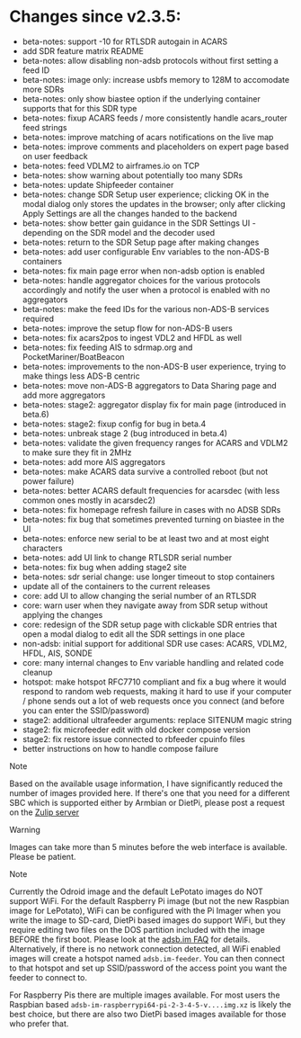 Changes since v2.3.5:
=======
- beta-notes: support -10 for RTLSDR autogain in ACARS
- add SDR feature matrix README
- beta-notes: allow disabling non-adsb protocols without first setting a feed ID
- beta-notes: image only: increase usbfs memory to 128M to accomodate more SDRs
- beta-notes: only show biastee option if the underlying container supports that for this SDR type
- beta-notes: fixup ACARS feeds / more consistently handle acars_router feed strings
- beta-notes: improve matching of acars notifications on the live map
- beta-notes: improve comments and placeholders on expert page based on user feedback
- beta-notes: feed VDLM2 to airframes.io on TCP
- beta-notes: show warning about potentially too many SDRs
- beta-notes: update Shipfeeder container
- beta-notes: change SDR Setup user experience; clicking OK in the modal dialog only stores the updates in the browser; only after clicking Apply Settings are all the changes handed to the backend
- beta-notes: show better gain guidance in the SDR Settings UI - depending on the SDR model and the decoder used
- beta-notes: return to the SDR Setup page after making changes
- beta-notes: add user configurable Env variables to the non-ADS-B containers
- beta-notes: fix main page error when non-adsb option is enabled
- beta-notes: handle aggregator choices for the various protocols accordingly and notify the user when a protocol is enabled with no aggregators
- beta-notes: make the feed IDs for the various non-ADS-B services required
- beta-notes: improve the setup flow for non-ADS-B users
- beta-notes: fix acars2pos to ingest VDL2 and HFDL as well
- beta-notes: fix feeding AIS to sdrmap.org and PocketMariner/BoatBeacon
- beta-notes: improvements to the non-ADS-B user experience, trying to make things less ADS-B centric
- beta-notes: move non-ADS-B aggregators to Data Sharing page and add more aggregators
- beta-notes: stage2: aggregator display fix for main page (introduced in beta.6)
- beta-notes: stage2: fixup config for bug in beta.4
- beta-notes: unbreak stage 2 (bug introduced in beta.4)
- beta-notes: validate the given frequency ranges for ACARS and VDLM2 to make sure they fit in 2MHz
- beta-notes: add more AIS aggregators
- beta-notes: make ACARS data survive a controlled reboot (but not power failure)
- beta-notes: better ACARS default frequencies for acarsdec (with less common ones mostly in acarsdec2)
- beta-notes: fix homepage refresh failure in cases with no ADSB SDRs
- beta-notes: fix bug that sometimes prevented turning on biastee in the UI
- beta-notes: enforce new serial to be at least two and at most eight characters
- beta-notes: add UI link to change RTLSDR serial number
- beta-notes: fix bug when adding stage2 site
- beta-notes: sdr serial change: use longer timeout to stop containers
- update all of the containers to the current releases
- core: add UI to allow changing the serial number of an RTLSDR
- core: warn user when they navigate away from SDR setup without applying the changes
- core: redesign of the SDR setup page with clickable SDR entries that open a modal dialog to edit all the SDR settings in one place
- non-adsb: initial support for additional SDR use cases: ACARS, VDLM2, HFDL, AIS, SONDE
- core: many internal changes to Env variable handling and related code cleanup
- hotspot: make hotspot RFC7710 compliant and fix a bug where it would respond to random web requests, making it hard to use if your computer / phone sends out a lot of web requests once you connect (and before you can enter the SSID/password)
- stage2: additional ultrafeeder arguments: replace SITENUM magic string
- stage2: fix microfeeder edit with old docker compose version
- stage2: fix restore issue connected to rbfeeder cpuinfo files
- better instructions on how to handle compose failure

> [!NOTE]
> Based on the available usage information, I have significantly reduced the number of images provided here. If there's one that you need for a different SBC which is supported either by Armbian or DietPi, please post a request on the [Zulip server](https://adsblol.zulipchat.com/#narrow/stream/391168-adsb-feeder-image)

> [!WARNING]
> Images can take more than 5 minutes before the web interface is available. Please be patient.

> [!NOTE]
> Currently the Odroid image and the default LePotato images do NOT support WiFi. For the default Raspberry Pi image (but not the new Raspbian image for LePotato), WiFi can be configured with the Pi Imager when you write the image to SD-card, DietPi based images do support WiFi, but they require editing two files on the DOS partition included with the image BEFORE the first boot. Please look at the [adsb.im FAQ](https://adsb.im/faq) for details.
> Alternatively, if there is no network connection detected, all WiFi enabled images will create a hotspot named `adsb.im-feeder`. You can then connect to that hotspot and set up SSID/password of the access point you want the feeder to connect to.

For Raspberry Pis there are multiple images available. For most users the Raspbian based `adsb-im-raspberrypi64-pi-2-3-4-5-v....img.xz` is likely the best choice, but there are also two DietPi based images available for those who prefer that.



